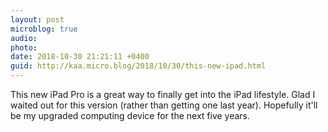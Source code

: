 ```yaml
---
layout: post
microblog: true
audio: 
photo: 
date: 2018-10-30 21:21:11 +0400
guid: http://kaa.micro.blog/2018/10/30/this-new-ipad.html
---
```

This new iPad Pro is a great way to finally get into the iPad lifestyle. Glad I waited out for this version (rather than getting one last year). Hopefully it'll be my upgraded computing device for the next five years. 
